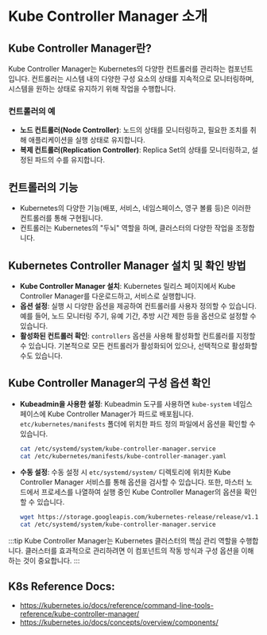 # Kube Controller Manager 소개

## Kube Controller Manager란?

Kube Controller Manager는 Kubernetes의 다양한 컨트롤러를 관리하는 컴포넌트입니다. 컨트롤러는 시스템 내의 다양한 구성 요소의 상태를 지속적으로 모니터링하며, 시스템을 원하는 상태로 유지하기 위해 작업을 수행합니다.

### 컨트롤러의 예

- **노드 컨트롤러(Node Controller)**: 노드의 상태를 모니터링하고, 필요한 조치를 취해 애플리케이션을 실행 상태로 유지합니다.
- **복제 컨트롤러(Replication Controller)**: Replica Set의 상태를 모니터링하고, 설정된 파드의 수를 유지합니다.

## 컨트롤러의 기능

- Kubernetes의 다양한 기능(배포, 서비스, 네임스페이스, 영구 볼륨 등)은 이러한 컨트롤러를 통해 구현됩니다.
- 컨트롤러는 Kubernetes의 "두뇌" 역할을 하며, 클러스터의 다양한 작업을 조정합니다.

## Kubernetes Controller Manager 설치 및 확인 방법

- **Kube Controller Manager 설치**: Kubernetes 릴리스 페이지에서 Kube Controller Manager를 다운로드하고, 서비스로 실행합니다.
- **옵션 설정**: 실행 시 다양한 옵션을 제공하여 컨트롤러를 사용자 정의할 수 있습니다. 예를 들어, 노드 모니터링 주기, 유예 기간, 추방 시간 제한 등을 옵션으로 설정할 수 있습니다.
- **활성화된 컨트롤러 확인**: `controllers` 옵션을 사용해 활성화할 컨트롤러를 지정할 수 있습니다. 기본적으로 모든 컨트롤러가 활성화되어 있으나, 선택적으로 활성화할 수도 있습니다.

## Kube Controller Manager의 구성 옵션 확인

- **Kubeadmin을 사용한 설정**: Kubeadmin 도구를 사용하면 `kube-system` 네임스페이스에 Kube Controller Manager가 파드로 배포됩니다. `etc/kubernetes/manifests` 폴더에 위치한 파드 정의 파일에서 옵션을 확인할 수 있습니다.
  ```sh
  cat /etc/systemd/system/kube-controller-manager.service
  cat /etc/kubernetes/manifests/kube-controller-manager.yaml
  ```
- **수동 설정**: 수동 설정 시 `etc/systemd/system/` 디렉토리에 위치한 Kube Controller Manager 서비스를 통해 옵션을 검사할 수 있습니다. 또한, 마스터 노드에서 프로세스를 나열하여 실행 중인 Kube Controller Manager의 옵션을 확인할 수 있습니다.
  ```sh
  wget https://storage.googleapis.com/kubernetes-release/release/v1.13.0/bin/linux/amd64/kube-controller-manager
  cat /etc/systemd/system/kube-controller-manager.service
  ```

:::tip
Kube Controller Manager는 Kubernetes 클러스터의 핵심 관리 역할을 수행합니다. 클러스터를 효과적으로 관리하려면 이 컴포넌트의 작동 방식과 구성 옵션을 이해하는 것이 중요합니다.
:::

## K8s Reference Docs:

- https://kubernetes.io/docs/reference/command-line-tools-reference/kube-controller-manager/
- https://kubernetes.io/docs/concepts/overview/components/

